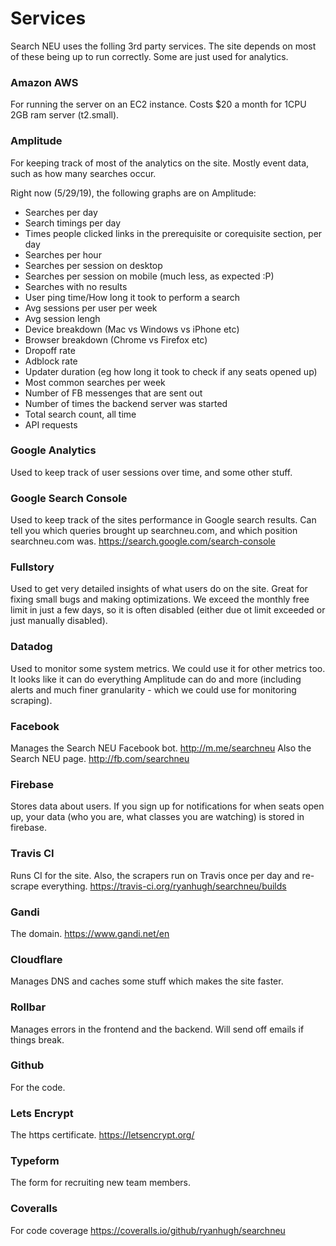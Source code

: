 # Services

Search NEU uses the folling 3rd party services. The site depends on most of these being up to run correctly. Some are just used for analytics. 

### Amazon AWS

For running the server on an EC2 instance. Costs $20 a month for 1CPU 2GB ram server (t2.small). 

### Amplitude

For keeping track of most of the analytics on the site. Mostly event data, such as how many searches occur. 

Right now (5/29/19), the following graphs are on Amplitude:

 - Searches per day 
 - Search timings per day 
 - Times people clicked links in the prerequisite or corequisite section, per day
 - Searches per hour
 - Searches per session on desktop
 - Searches per session on mobile (much less, as expected :P)
 - Searches with no results
 - User ping time/How long it took to perform a search
 - Avg sessions per user per week
 - Avg session lengh
 - Device breakdown (Mac vs Windows vs iPhone etc)
 - Browser breakdown (Chrome vs Firefox etc)
 - Dropoff rate
 - Adblock rate
 - Updater duration (eg how long it took to check if any seats opened up)
 - Most common searches per week
 - Number of FB messenges that are sent out
 - Number of times the backend server was started 
 - Total search count, all time 
 - API requests
 
 ### Google Analytics
 
Used to keep track of user sessions over time, and some other stuff. 

### Google Search Console

Used to keep track of the sites performance in Google search results. Can tell you which queries brought up searchneu.com, and which position searchneu.com was. 
https://search.google.com/search-console
  
### Fullstory
  
Used to get very detailed insights of what users do on the site. Great for fixing small bugs and making optimizations. We exceed the monthly free limit in just a few days, so it is often disabled (either due ot limit exceeded or just manually disabled).

### Datadog

Used to monitor some system metrics. We could use it for other metrics too. It looks like it can do everything Amplitude can do and more (including alerts and much finer granularity - which we could use for monitoring scraping).

### Facebook

Manages the Search NEU Facebook bot. http://m.me/searchneu Also the Search NEU page. http://fb.com/searchneu

### Firebase

Stores data about users. If you sign up for notifications for when seats open up, your data (who you are, what classes you are watching) is stored in firebase. 

### Travis CI

Runs CI for the site. Also, the scrapers run on Travis once per day and re-scrape everything. 
https://travis-ci.org/ryanhugh/searchneu/builds

### Gandi

The domain. https://www.gandi.net/en

### Cloudflare

Manages DNS and caches some stuff which makes the site faster. 

### Rollbar

Manages errors in the frontend and the backend. Will send off emails if things break. 

### Github

For the code. 

### Lets Encrypt

The https certificate. https://letsencrypt.org/ 

### Typeform

The form for recruiting new team members. 

### Coveralls

For code coverage 
https://coveralls.io/github/ryanhugh/searchneu



